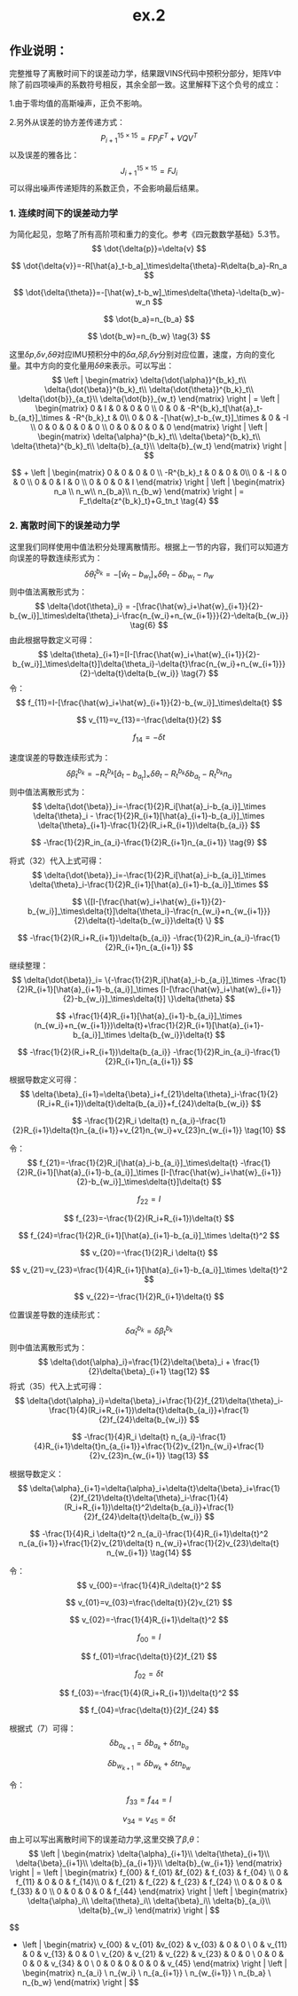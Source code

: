 # <center>ex.2</center>

## 作业说明：

完整推导了离散时间下的误差动力学，结果跟VINS代码中预积分部分，矩阵$V$中除了前四项噪声的系数符号相反，其余全部一致。这里解释下这个负号的成立：

1.由于零均值的高斯噪声，正负不影响。

2.另外从误差的协方差传递方式：
$$
P_{i+1}^{15\times15}=FP_iF^T+VQV^T \tag{1}
$$
以及误差的雅各比：
$$
J_{i+1}^{15\times15}=FJ_i \tag{2}
$$
可以得出噪声传递矩阵的系数正负，不会影响最后结果。

### 1. 连续时间下的误差动力学

为简化起见，忽略了所有高阶项和重力的变化。参考《四元数数学基础》5.3节。
$$
\dot{\delta{p}}=\delta{v}
$$

$$
\dot{\delta{v}}=-R[\hat{a}_t-b_a]_\times\delta{\theta}-R\delta{b_a}-Rn_a
$$

$$
\dot{\delta{\theta}}=-[\hat{w}_t-b_w]_\times\delta{\theta}-\delta{b_w}-w_n
$$

$$
\dot{b_a}=n_{b_a}
$$

$$
\dot{b_w}=n_{b_w} \tag{3}
$$

这里$\delta{p}$,$\delta{v}$,$\delta{\theta}$对应IMU预积分中的$\delta{\alpha}$,$\delta{\beta}$,$\delta{\gamma}$分别对应位置，速度，方向的变化量。其中方向的变化量用$\delta{\theta}$来表示。可以写出：
$$
\left |
\begin{matrix}
\delta{\dot{\alpha}}^{b_k}_t\\
\delta{\dot{\beta}}^{b_k}_t\\
\delta{\dot{\theta}}^{b_k}_t\\
\delta{\dot{b}}_{a_t}\\
\delta{\dot{b}}_{w_t}
\end{matrix}
\right | =
\left |
\begin{matrix}
0 & I & 0 & 0 & 0 \\
0 & 0 & -R^{b_k}_t[\hat{a}_t-b_{a_t}]_\times & -R^{b_k}_t & 0\\
0 & 0 & -[\hat{w}_t-b_{w_t}]_\times & 0 & -I \\
0 & 0 & 0 & 0 & 0 \\
0 & 0 & 0 & 0 & 0
\end{matrix}
\right |
\left |
\begin{matrix}
\delta{\alpha}^{b_k}_t\\
\delta{\beta}^{b_k}_t\\
\delta{\theta}^{b_k}_t\\
\delta{b}_{a_t}\\
\delta{b}_{w_t}
\end{matrix}
\right |
$$

$$
+
\left |
\begin{matrix}
0 & 0 & 0 & 0  \\
-R^{b_k}_t & 0 & 0 & 0\\
0 & -I & 0 & 0 \\
0 & 0 & I & 0 \\
0 & 0 & 0 & I
\end{matrix}
\right |
\left |
\begin{matrix}
n_a \\
n_w\\
n_{b_a}\\
n_{b_w}
\end{matrix}
\right | = F_t\delta{z^{b_k}_t}+G_tn_t
\tag{4}
$$

### 2. 离散时间下的误差动力学

这里我们同样使用中值法积分处理离散情形。根据上一节的内容，我们可以知道方向误差的导数连续形式为：
$$
\delta{\dot{\theta}}^{b_k}_t=-[\hat{w}_t-b_{w_t}]_\times\delta{\theta_t}-\delta{b_{w_t}}-n_w \tag{5}
$$
则中值法离散形式为：
$$
\delta{\dot{\theta}_i} = -[\frac{\hat{w}_i+\hat{w}_{i+1}}{2}-b_{w_i}]_\times\delta{\theta}_i-\frac{n_{w_i}+n_{w_{i+1}}}{2}-\delta{b_{w_i}} \tag{6}
$$
由此根据导数定义可得：
$$
\delta{\theta}_{i+1}=[I-[\frac{\hat{w}_i+\hat{w}_{i+1}}{2}-b_{w_i}]_\times\delta{t}]\delta{\theta_i}-\delta{t}\frac{n_{w_i}+n_{w_{i+1}}}{2}-\delta{t}\delta{b_{w_i}} \tag{7}
$$
令：
$$
f_{11}=I-[\frac{\hat{w}_i+\hat{w}_{i+1}}{2}-b_{w_i}]_\times\delta{t}
$$

$$
v_{11}=v_{13}=-\frac{\delta{t}}{2}
$$

$$
f_{14}=-\delta{t}
$$

速度误差的导数连续形式为：
$$
\delta{\dot{\beta}}^{b_k}_t=-R^{b_k}_t[\hat{a}_t-b_{a_t}]_\times \delta{\theta_t} -R^{b_k}_t\delta{b}_{a_t}-R^{b_k}_t n_a \tag{8}
$$
则中值法离散形式为：
$$
\delta{\dot{\beta}}_i=-\frac{1}{2}R_i[\hat{a}_i-b_{a_i}]_\times \delta{\theta}_i - \frac{1}{2}R_{i+1}[\hat{a}_{i+1}-b_{a_i}]_\times \delta{\theta}_{i+1}-\frac{1}{2}(R_i+R_{i+1})\delta{b_{a_i}}
$$

$$
-\frac{1}{2}R_in_{a_i}-\frac{1}{2}R_{i+1}n_{a_{i+1}} \tag{9}
$$

将式（32）代入上式可得：
$$
\delta{\dot{\beta}}_i=-\frac{1}{2}R_i[\hat{a}_i-b_{a_i}]_\times \delta{\theta}_i-\frac{1}{2}R_{i+1}[\hat{a}_{i+1}-b_{a_i}]_\times
$$

$$
\{[I-[\frac{\hat{w}_i+\hat{w}_{i+1}}{2}-b_{w_i}]_\times\delta{t}]\delta{\theta_i}-\frac{n_{w_i}+n_{w_{i+1}}}{2}\delta{t}-\delta{b_{w_i}}\delta{t} \}
$$

$$
-\frac{1}{2}(R_i+R_{i+1})\delta{b_{a_i}} -\frac{1}{2}R_in_{a_i}-\frac{1}{2}R_{i+1}n_{a_{i+1}}
$$

继续整理：
$$
\delta{\dot{\beta}}_i= \{-\frac{1}{2}R_i[\hat{a}_i-b_{a_i}]_\times -\frac{1}{2}R_{i+1}[\hat{a}_{i+1}-b_{a_i}]_\times [I-[\frac{\hat{w}_i+\hat{w}_{i+1}}{2}-b_{w_i}]_\times\delta{t}] \}\delta{\theta}
$$

$$
+\frac{1}{4}R_{i+1}[\hat{a}_{i+1}-b_{a_i}]_\times (n_{w_i}+n_{w_{i+1}})\delta{t}+\frac{1}{2}R_{i+1}[\hat{a}_{i+1}-b_{a_i}]_\times \delta{b_{w_i}}\delta{t}
$$

$$
-\frac{1}{2}(R_i+R_{i+1})\delta{b_{a_i}} -\frac{1}{2}R_in_{a_i}-\frac{1}{2}R_{i+1}n_{a_{i+1}}
$$

根据导数定义可得：
$$
\delta{\beta}_{i+1}=\delta{\beta}_i+f_{21}\delta{\theta}_i-\frac{1}{2}(R_i+R_{i+1})\delta{t}\delta{b_{a_i}}+f_{24}\delta{b_{w_i}}
$$

$$
-\frac{1}{2}R_i \delta{t} n_{a_i}-\frac{1}{2}R_{i+1}\delta{t}n_{a_{i+1}}+v_{21}n_{w_i}+v_{23}n_{w_{i+1}} \tag{10}
$$

令：
$$
f_{21}=-\frac{1}{2}R_i[\hat{a}_i-b_{a_i}]_\times\delta{t} -\frac{1}{2}R_{i+1}[\hat{a}_{i+1}-b_{a_i}]_\times [I-[\frac{\hat{w}_i+\hat{w}_{i+1}}{2}-b_{w_i}]_\times\delta{t}]\delta{t}
$$

$$
f_{22}=I
$$

$$
f_{23}=-\frac{1}{2}(R_i+R_{i+1})\delta{t}
$$

$$
f_{24}=\frac{1}{2}R_{i+1}[\hat{a}_{i+1}-b_{a_i}]_\times \delta{t}^2
$$

$$
v_{20}=-\frac{1}{2}R_i \delta{t}
$$

$$
v_{21}=v_{23}=\frac{1}{4}R_{i+1}[\hat{a}_{i+1}-b_{a_i}]_\times \delta{t}^2
$$

$$
v_{22}=-\frac{1}{2}R_{i+1}\delta{t}
$$



位置误差导数的连续形式：
$$
\delta{\dot{\alpha}}^{b_k}_t =\delta{\beta}^{b_k}_t \tag{11}
$$
则中值法离散形式为：
$$
\delta{\dot{\alpha}_i}=\frac{1}{2}\delta{\beta}_i + \frac{1}{2}\delta{\beta}_{i+1} \tag{12}
$$
将式（35）代入上式可得：
$$
\delta{\dot{\alpha}_i}=\delta{\beta}_i+\frac{1}{2}f_{21}\delta{\theta}_i-\frac{1}{4}(R_i+R_{i+1})\delta{t}\delta{b_{a_i}}+\frac{1}{2}f_{24}\delta{b_{w_i}}
$$

$$
-\frac{1}{4}R_i \delta{t} n_{a_i}-\frac{1}{4}R_{i+1}\delta{t}n_{a_{i+1}}+\frac{1}{2}v_{21}n_{w_i}+\frac{1}{2}v_{23}n_{w_{i+1}} \tag{13}
$$

根据导数定义：
$$
\delta{\alpha}_{i+1}=\delta{\alpha}_i+\delta{t}\delta{\beta}_i+\frac{1}{2}f_{21}\delta{t}\delta{\theta}_i-\frac{1}{4}(R_i+R_{i+1})\delta{t}^2\delta{b_{a_i}}+\frac{1}{2}f_{24}\delta{t}\delta{b_{w_i}}
$$

$$
-\frac{1}{4}R_i \delta{t}^2 n_{a_i}-\frac{1}{4}R_{i+1}\delta{t}^2 n_{a_{i+1}}+\frac{1}{2}v_{21}\delta{t} n_{w_i}+\frac{1}{2}v_{23}\delta{t} n_{w_{i+1}} \tag{14}
$$

令：
$$
v_{00}=-\frac{1}{4}R_i\delta{t}^2
$$

$$
v_{01}=v_{03}=\frac{\delta{t}}{2}v_{21}
$$

$$
v_{02}=-\frac{1}{4}R_{i+1}\delta{t}^2
$$

$$
f_{00}=I
$$

$$
f_{01}=\frac{\delta{t}}{2}f_{21}
$$

$$
f_{02}=\delta{t}
$$

$$
f_{03}=-\frac{1}{4}(R_i+R_{i+1})\delta{t}^2
$$

$$
f_{04}=\frac{\delta{t}}{2}f_{24}
$$

根据式（7）可得：
$$
\delta{b}_{a_{k+1}}=\delta{b}_{a_k}+\delta{t}n_{b_a}
$$

$$
\delta{b}_{w_{k+1}}=\delta{b}_{w_k}+\delta{t}n_{b_w}
$$

令：
$$
f_{33}=f_{44}=I
$$

$$
v_{34}=v_{45}=\delta{t}
$$

由上可以写出离散时间下的误差动力学,这里交换了$\beta$,$\theta$：
$$
\left |
\begin{matrix}
\delta{\alpha}_{i+1}\\
\delta{\theta}_{i+1}\\
\delta{\beta}_{i+1}\\
\delta{b}_{a_{i+1}}\\
\delta{b}_{w_{i+1}}
\end{matrix}
\right | =
\left |
\begin{matrix}
f_{00} & f_{01} &f_{02} & f_{03} & f_{04} \\
0 & f_{11} & 0 & 0 & f_{14}\\
0 & f_{21} & f_{22} & f_{23} & f_{24} \\
0 & 0 & 0 & f_{33} & 0 \\
0 & 0 & 0 & 0 & f_{44}
\end{matrix}
\right |
\left |
\begin{matrix}
\delta{\alpha}_i\\
\delta{\theta}_i\\
\delta{\beta}_i\\
\delta{b}_{a_i}\\
\delta{b}_{w_i}
\end{matrix}
\right |
$$

$$
+ \left |
\begin{matrix}
v_{00} & v_{01} &v_{02} & v_{03} & 0 & 0 \\
0 & v_{11} & 0 & v_{13} & 0 & 0 \\
v_{20} & v_{21} & v_{22} & v_{23} & 0 & 0 \\
0 & 0 & 0 & 0 & v_{34} & 0 \\
0 & 0 & 0 & 0 & 0 & v_{45}
\end{matrix}
\right |
\left |
\begin{matrix}
n_{a_i} \\
n_{w_i} \\
n_{a_{i+1}} \\
n_{w_{i+1}} \\
n_{b_a} \\
n_{b_w}
\end{matrix}
\right |
$$

